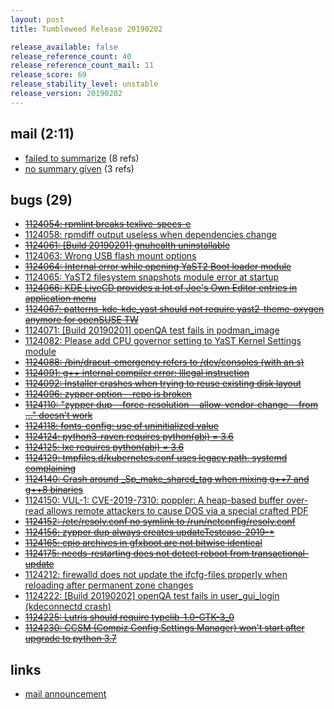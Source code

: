 ```yaml
---
layout: post
title: Tumbleweed Release 20190202

release_available: false
release_reference_count: 40
release_reference_count_mail: 11
release_score: 69
release_stability_level: unstable
release_version: 20190202
---
```


## mail (2:11)

- [failed to summarize](https://lists.opensuse.org/opensuse-factory/2019-02/msg00138.html) (8 refs)
- [no summary given](https://lists.opensuse.org/opensuse-factory/2019-02/msg00126.html) (3 refs)

## bugs (29)

<!--more-->

- ~~[1124054: rpmlint breaks texlive-specs-e](https://bugzilla.opensuse.org/show_bug.cgi?id=1124054)~~
- [1124058: rpmdiff output useless when dependencies change](https://bugzilla.opensuse.org/show_bug.cgi?id=1124058)
- ~~[1124061: \[Build 20190201\]  gnuhealth uninstallable](https://bugzilla.opensuse.org/show_bug.cgi?id=1124061)~~
- [1124063: Wrong USB flash mount options](https://bugzilla.opensuse.org/show_bug.cgi?id=1124063)
- ~~[1124064: Internal error while opening YaST2 Boot loader module](https://bugzilla.opensuse.org/show_bug.cgi?id=1124064)~~
- [1124065: YaST2 filesystem snapshots module error at startup](https://bugzilla.opensuse.org/show_bug.cgi?id=1124065)
- ~~[1124066: KDE LiveCD provides a lot of Joe's Own Editor entries in application menu](https://bugzilla.opensuse.org/show_bug.cgi?id=1124066)~~
- ~~[1124067: patterns-kde-kde_yast should not require yast2-theme-oxygen anymore for openSUSE TW](https://bugzilla.opensuse.org/show_bug.cgi?id=1124067)~~
- [1124071: \[Build 20190201\] openQA test fails in podman_image](https://bugzilla.opensuse.org/show_bug.cgi?id=1124071)
- [1124082: Please add CPU governor setting to YaST Kernel Settings module](https://bugzilla.opensuse.org/show_bug.cgi?id=1124082)
- ~~[1124088: /bin/dracut-emergency refers to /dev/consoles (with an s)](https://bugzilla.opensuse.org/show_bug.cgi?id=1124088)~~
- ~~[1124091: g++ internal compiler error: Illegal instruction](https://bugzilla.opensuse.org/show_bug.cgi?id=1124091)~~
- ~~[1124092: Installer crashes when trying to reuse existing disk layout](https://bugzilla.opensuse.org/show_bug.cgi?id=1124092)~~
- ~~[1124096: zypper option --repo is broken](https://bugzilla.opensuse.org/show_bug.cgi?id=1124096)~~
- ~~[1124110: "zypper dup --force-resolution --allow-vendor-change --from ..." doesn't work](https://bugzilla.opensuse.org/show_bug.cgi?id=1124110)~~
- ~~[1124118: fonts-config: use of uninitialized value](https://bugzilla.opensuse.org/show_bug.cgi?id=1124118)~~
- ~~[1124124: python3-raven requires python(abi) = 3.6](https://bugzilla.opensuse.org/show_bug.cgi?id=1124124)~~
- ~~[1124125: lxc requires python(abi) = 3.6](https://bugzilla.opensuse.org/show_bug.cgi?id=1124125)~~
- ~~[1124129: tmpfiles.d/kubernetes.conf uses legacy path, systemd complaining](https://bugzilla.opensuse.org/show_bug.cgi?id=1124129)~~
- ~~[1124140: Crash around _Sp_make_shared_tag when mixing g++7 and g++8 binaries](https://bugzilla.opensuse.org/show_bug.cgi?id=1124140)~~
- [1124150: VUL-1: CVE-2019-7310: poppler: A heap-based buffer over-read allows remote attackers to cause DOS via a special crafted PDF](https://bugzilla.opensuse.org/show_bug.cgi?id=1124150)
- ~~[1124152: /etc/resolv.conf no symlink to /run/netconfig/resolv.conf](https://bugzilla.opensuse.org/show_bug.cgi?id=1124152)~~
- ~~[1124156: zypper dup always creates updateTestcase-2019-*](https://bugzilla.opensuse.org/show_bug.cgi?id=1124156)~~
- ~~[1124165: cpio archives in gfxboot are not bitwise identical](https://bugzilla.opensuse.org/show_bug.cgi?id=1124165)~~
- ~~[1124175: needs-restarting does not detect reboot from transactional-update](https://bugzilla.opensuse.org/show_bug.cgi?id=1124175)~~
- [1124212: firewalld does not update the ifcfg-files properly when reloading after permanent zone changes](https://bugzilla.opensuse.org/show_bug.cgi?id=1124212)
- [1124222: \[Build 20190202\] openQA test fails in user_gui_login (kdeconnectd crash)](https://bugzilla.opensuse.org/show_bug.cgi?id=1124222)
- ~~[1124225: Lutris should require typelib-1.0-GTK-3_0](https://bugzilla.opensuse.org/show_bug.cgi?id=1124225)~~
- ~~[1124230: CCSM (Compiz Config Settings Manager) won't start after upgrade to python 3.7](https://bugzilla.opensuse.org/show_bug.cgi?id=1124230)~~



## links

- [mail announcement](https://lists.opensuse.org/opensuse-factory/2019-02/msg00120.html)
